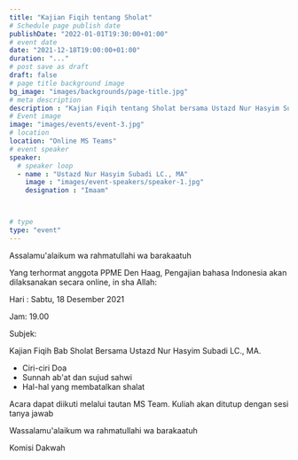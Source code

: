 ```yaml
---
title: "Kajian Fiqih tentang Sholat"
# Schedule page publish date
publishDate: "2022-01-01T19:30:00+01:00"
# event date
date: "2021-12-18T19:00:00+01:00"
duration: "..."
# post save as draft
draft: false
# page title background image
bg_image: "images/backgrounds/page-title.jpg"
# meta description
description : "Kajian Fiqih tentang Sholat bersama Ustazd Nur Hasyim Subadi LC. MA."
# Event image
image: "images/events/event-3.jpg"
# location
location: "Online MS Teams"
# event speaker
speaker:
  # speaker loop
  - name : "Ustazd Nur Hasyim Subadi LC., MA"
    image : "images/event-speakers/speaker-1.jpg"
    designation : "Imaam"



# type
type: "event"
---
```


Assalamu'alaikum wa rahmatullahi wa barakaatuh

Yang terhormat anggota PPME Den Haag, Pengajian bahasa Indonesia akan dilaksanakan secara online, in sha Allah:

Hari : Sabtu, 18 Desember 2021

Jam: 19.00

Subjek:

Kajian Fiqih Bab Sholat Bersama Ustazd Nur Hasyim Subadi LC., MA.

* Ciri-ciri Doa
* Sunnah ab'at dan sujud sahwi
* Hal-hal yang membatalkan shalat

Acara dapat diikuti melalui tautan MS Team.
Kuliah akan ditutup dengan sesi tanya jawab

Wassalamu'alaikum wa rahmatullahi wa barakaatuh

Komisi Dakwah